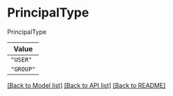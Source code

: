 # PrincipalType

PrincipalType

| **Value** |
| --------- |
| `"USER"` |
| `"GROUP"` |


[[Back to Model list]](../../../README.md#models-v2-link) [[Back to API list]](../../../README.md#apis-v2-link) [[Back to README]](../../../README.md)
